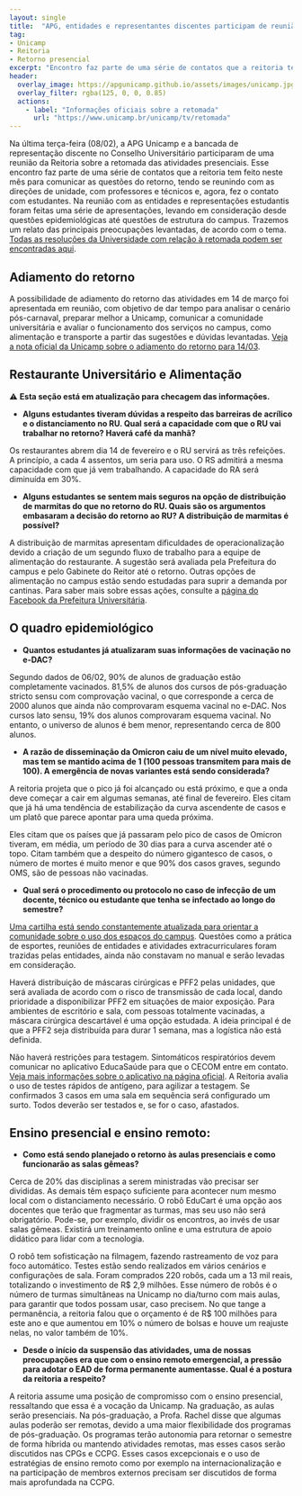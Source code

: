 ```yaml
---
layout: single
title:  "APG, entidades e representantes discentes participam de reunião com Reitoria sobre a retomada"
tag:
- Unicamp
- Reitoria
- Retorno presencial
excerpt: "Encontro faz parte de uma série de contatos que a reitoria tem feito neste mês para comunicar as questões do retorno"
header:
  overlay_image: https://apgunicamp.github.io/assets/images/unicamp.jpg
  overlay_filter: rgba(125, 0, 0, 0.85)
  actions:
    - label: "Informações oficiais sobre a retomada"
      url: "https://www.unicamp.br/unicamp/tv/retomada"
---
```

Na última terça-feira (08/02), a APG Unicamp e a bancada de representação discente no Conselho Universitário participaram de uma reunião da Reitoria sobre a retomada das atividades presenciais. Esse encontro faz parte de uma série de contatos que a reitoria tem feito neste mês para comunicar as questões do retorno, tendo se reunindo com as direções de unidade, com professores e técnicos e, agora, fez o contato com estudantes. Na reunião com as entidades e representações estudantis foram feitas uma série de apresentações, levando em consideração desde questões epidemiológicas até questões de estrutura do campus. Trazemos um relato das principais preocupações levantadas, de acordo com o tema. [Todas as resoluções da Universidade com relação à retomada podem ser encontradas aqui](https://www.unicamp.br/unicamp/noticias/retomada-grs).

## Adiamento do retorno

A possibilidade de adiamento do retorno das atividades em 14 de março foi apresentada em reunião, com objetivo de dar tempo para analisar o cenário pós-carnaval, preparar melhor a Unicamp, comunicar a comunidade universitária e avaliar o funcionamento dos serviços no campus, como alimentação e transporte a partir das sugestões e dúvidas levantadas. [Veja a nota oficial da Unicamp sobre o adiamento do retorno para 14/03](https://www.unicamp.br/unicamp/noticias/2022/02/08/unicamp-adia-o-inicio-das-aulas-para-14-de-marco).

## Restaurante Universitário e Alimentação

⚠️ **Esta seção está em atualização para checagem das informações.**

- **Alguns estudantes tiveram dúvidas a respeito das barreiras de acrílico e o distanciamento no RU. Qual será a capacidade com que o RU vai trabalhar no retorno? Haverá café da manhã?**

Os restaurantes abrem dia 14 de fevereiro e o RU servirá as três refeições. A princípio, a cada 4 assentos, um seria para uso. O RS admitirá a mesma capacidade com que já vem trabalhando. A capacidade do RA será diminuída em 30%.

- **Alguns estudantes se sentem mais seguros na opção de distribuição de marmitas do que no retorno do RU. Quais são os argumentos embasaram a decisão do retorno ao RU? A distribuição de marmitas é possível?**

A distribuição de marmitas apresentam dificuldades de operacionalização devido a criação de um segundo fluxo de trabalho para a equipe de alimentação do restaurante. A sugestão será avaliada pela Prefeitura do campus e pelo Gabinete do Reitor até o retorno. Outras opções de alimentação no campus estão sendo estudadas para suprir a demanda por cantinas. Para saber mais sobre essas ações, consulte a [página do Facebook da Prefeitura Universitária](https://www.facebook.com/prefeituraunicamp). 

## O quadro epidemiológico

- **Quantos estudantes já atualizaram suas informações de vacinação no e-DAC?**

Segundo dados de 06/02, 90% de alunos de graduação estão completamente vacinados. 81,5% de alunos dos cursos de pós-graduação stricto sensu com comprovação vacinal, o que corresponde a cerca de 2000 alunos que ainda não comprovaram esquema vacinal no e-DAC. Nos cursos lato sensu, 19% dos alunos comprovaram esquema vacinal. No entanto, o universo de alunos é bem menor, representando cerca de 800 alunos.

- **A razão de disseminação da Omicron caiu de um nível muito elevado, mas tem se mantido acima de 1 (100 pessoas transmitem para mais de 100). A emergência de novas variantes está sendo considerada?**

A reitoria projeta que o pico já foi alcançado ou está próximo, e que a onda deve começar a cair em algumas semanas, até final de fevereiro. Eles citam que já há uma tendência de estabilização da curva ascendente de casos e um platô que parece apontar para uma queda próxima.

Eles citam que os países que já passaram pelo pico de casos de Omicron tiveram, em média, um período de 30 dias para a curva ascender até o topo. Citam também que a despeito do número gigantesco de casos, o número de mortes é muito menor e que 90% dos casos graves, segundo OMS, são de pessoas não vacinadas.

- **Qual será o procedimento ou protocolo no caso de infecção de um docente, técnico ou estudante que tenha se infectado ao longo do semestre?**

[Uma cartilha está sendo constantemente atualizada para orientar a comunidade sobre o uso dos espaços do campus](https://www.unicamp.br/unicamp/cartilha-covid-19). Questões como a prática de esportes, reuniões de entidades e atividades extracurriculares foram trazidas pelas entidades, ainda não constavam no manual e serão levadas em consideração.

Haverá distribuição de máscaras cirúrgicas e PFF2 pelas unidades, que será avaliada de acordo com o risco de transmissão de cada local, dando prioridade a disponibilizar PFF2 em situações de maior exposição. Para ambientes de escritório e sala, com pessoas totalmente vacinadas, a máscara cirúrgica descartável é uma opção estudada. A ideia principal é de que a PFF2 seja distribuída para durar 1 semana, mas a logística não está definida.

Não haverá restrições para testagem. Sintomáticos respiratórios devem comunicar no aplicativo EducaSaúde para que o CECOM entre em contato. [Veja mais informações sobre o aplicativo na página oficial](https://www.unicamp.br/unicamp/cartilha-covid-19/aplicativo-para-vigilancia-em-saude-da-unicamp-educasaude). A Reitoria avalia o uso de testes rápidos de antígeno, para agilizar a testagem. Se confirmados 3 casos em uma sala em sequência será configurado um surto. Todos deverão ser testados e, se for o caso, afastados.

## Ensino presencial e ensino remoto:

- **Como está sendo planejado o retorno às aulas presenciais e como funcionarão as salas gêmeas?**

Cerca de 20% das disciplinas a serem ministradas vão precisar ser divididas. As demais têm espaço suficiente para acontecer num mesmo local com o distanciamento necessário. O robô EduCart é uma opção aos docentes que terão que fragmentar as turmas, mas seu uso não será obrigatório. Pode-se, por exemplo, dividir os encontros, ao invés de usar salas gêmeas. Existirá um treinamento online e uma estrutura de apoio didático para lidar com a tecnologia.

O robô tem sofisticação na filmagem, fazendo rastreamento de voz para foco automático. Testes estão sendo realizados em vários cenários e configurações de sala. Foram comprados 220 robôs, cada um a 13 mil reais, totalizando o investimento de R\$ 2,9 milhões. Esse número de robôs é o número de turmas simultâneas na Unicamp no dia/turno com mais aulas, para garantir que todos possam usar, caso precisem. No que tange a permanência, a reitoria falou que o orçamento é de R$ 100 milhões para este ano e que aumentou em 10% o número de bolsas e houve um reajuste nelas, no valor também de 10%.

- **Desde o início da suspensão das atividades, uma de nossas preocupações era que com o ensino remoto emergencial, a pressão para adotar o EAD de forma permanente aumentasse. Qual é a postura da reitoria a respeito?**

A reitoria assume uma posição de compromisso com o ensino presencial, ressaltando que essa é a vocação da Unicamp. Na graduação, as aulas serão presenciais. Na pós-graduação, a Profa. Rachel disse que algumas aulas poderão ser remotas, devido a uma maior flexibilidade dos programas de pós-graduação. Os programas terão autonomia para retornar o semestre de forma híbrida ou mantendo atividades remotas, mas esses casos serão discutidos nas CPGs e CCPG. Esses casos excepcionais e o uso de estratégias de ensino remoto como por exemplo na internacionalização e na participação de membros externos precisam ser discutidos de forma mais aprofundada na CCPG.

